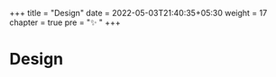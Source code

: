 +++
title = "Design"
date = 2022-05-03T21:40:35+05:30
weight = 17
chapter = true
pre = "✨ "
+++

# Design

